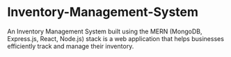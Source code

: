 # Inventory-Management-System
An Inventory Management System built using the MERN (MongoDB, Express.js, React, Node.js) stack is a web application that helps businesses efficiently track and manage their inventory.
